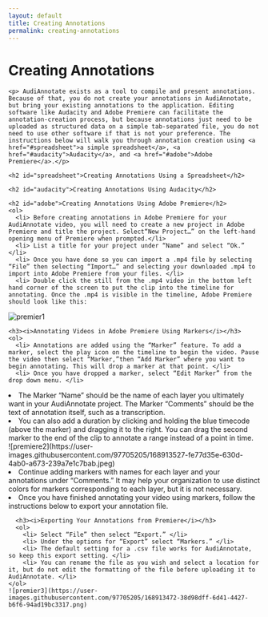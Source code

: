 ```yaml
---
layout: default
title: Creating Annotations
permalink: creating-annotations
---
```

<!-- Add an essay or interpretive material below this line,
using HTML or markdown.  Do not modify this file above this line -->

<html>
  <body>
    <h1>Creating Annotations</h1>
    
    <p> AudiAnnotate exists as a tool to compile and present annotations. Because of that, you do not create your annotations in AudiAnnotate, but bring your existing annotations to the application. Editing software like Audacity and Adobe Premiere can facilitate the annotation-creation process, but because annotations just need to be uploaded as structured data on a simple tab-separated file, you do not need to use other software if that is not your preference. The instructions below will walk you through annotation creation using <a href="#spreadsheet">a simple spreadsheet</a>, <a href="#audacity">Audacity</a>, and <a href="#adobe">Adobe Premiere</a>.</p>
    
    <h2 id="spreadsheet">Creating Annotations Using a Spreadsheet</h2>
    
    <h2 id="audacity">Creating Annotations Using Audacity</h2>
    
    <h2 id="adobe">Creating Annotations Using Adobe Premiere</h2>
    <ol>
      <li> Before creating annotations in Adobe Premiere for your AudiAnnotate video, you will need to create a new project in Adobe Premiere and title the project. Select“New Project…” on the left-hand opening menu of Premiere when prompted.</li>
      <li> List a title for your project under “Name” and select “Ok.” </li>
      <li> Once you have done so you can import a .mp4 file by selecting “File” then selecting “Import…” and selecting your downloaded .mp4 to import into Adobe Premiere from your files. </li>
      <li> Double click the still from the .mp4 video in the bottom left hand corner of the screen to put the clip into the timeline for annotating. Once the .mp4 is visible in the timeline, Adobe Premiere should look like this:
        
  ![premier1](https://user-images.githubusercontent.com/97705205/168913571-b24236ec-b017-4e52-9ea5-43e154b65fc8.jpeg)
      </li>
    </ol>
    
    <h3><i>Annotating Videos in Adobe Premiere Using Markers</i></h3>
    <ol>
      <li> Annotations are added using the “Marker” feature. To add a marker, select the play icon on the timeline to begin the video. Pause the video then select “Marker,”then “Add Marker” where you want to begin annotating. This will drop a marker at that point. </li>
      <li> Once you have dropped a marker, select “Edit Marker” from the drop down menu. </li>
<li> The Marker “Name” should be the name of each layer you ultimately want in your AudiAnnotate project. The Marker “Comments” should be the text of annotation itself, such as a transcription. </li>
<li> You can also add a duration by clicking and holding the blue timecode (above the marker) and dragging it to the right. You can drag the second marker to the end of the clip to annotate a range instead of a point in time. </li>
      ![premiere2](https://user-images.githubusercontent.com/97705205/168913527-fe77d35e-630d-4ab0-a673-239a7e1c7bab.jpeg)
<li> Continue adding markers with names for each layer and your annotations under “Comments.” It may help your organization to use distinct colors for markers corresponding to each layer, but it is not necessary. </li>
<li> Once you have finished annotating your video using markers, follow the instructions below to export your annotation file. </li>
    </ol>
      
      <h3><i>Exporting Your Annotations from Premiere</i></h3>
      <ol>
        <li> Select “File” then select “Export.” </li>
        <li> Under the options for “Export” select “Markers.” </li>
        <li> The default setting for a .csv file works for AudiAnnotate, so keep this export setting. </li>
        <li> You can rename the file as you wish and select a location for it, but do not edit the formatting of the file before uploading it to AudiAnnotate. </li>
    </ol>
    ![premier3](https://user-images.githubusercontent.com/97705205/168913472-38d98dff-6d41-4427-b6f6-94ad19bc3317.png)

  </body>
  </html>
